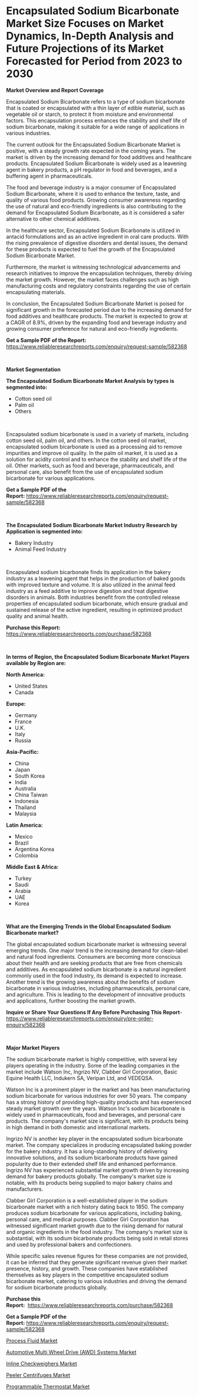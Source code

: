 <p><h1>Encapsulated Sodium Bicarbonate Market Size Focuses on Market Dynamics, In-Depth Analysis and Future Projections of its Market Forecasted for Period from 2023 to 2030</h1></p><p><strong>Market Overview and Report Coverage</strong></p>
<p><p>Encapsulated Sodium Bicarbonate refers to a type of sodium bicarbonate that is coated or encapsulated with a thin layer of edible material, such as vegetable oil or starch, to protect it from moisture and environmental factors. This encapsulation process enhances the stability and shelf life of sodium bicarbonate, making it suitable for a wide range of applications in various industries.</p><p>The current outlook for the Encapsulated Sodium Bicarbonate Market is positive, with a steady growth rate expected in the coming years. The market is driven by the increasing demand for food additives and healthcare products. Encapsulated Sodium Bicarbonate is widely used as a leavening agent in bakery products, a pH regulator in food and beverages, and a buffering agent in pharmaceuticals.</p><p>The food and beverage industry is a major consumer of Encapsulated Sodium Bicarbonate, where it is used to enhance the texture, taste, and quality of various food products. Growing consumer awareness regarding the use of natural and eco-friendly ingredients is also contributing to the demand for Encapsulated Sodium Bicarbonate, as it is considered a safer alternative to other chemical additives.</p><p>In the healthcare sector, Encapsulated Sodium Bicarbonate is utilized in antacid formulations and as an active ingredient in oral care products. With the rising prevalence of digestive disorders and dental issues, the demand for these products is expected to fuel the growth of the Encapsulated Sodium Bicarbonate Market.</p><p>Furthermore, the market is witnessing technological advancements and research initiatives to improve the encapsulation techniques, thereby driving the market growth. However, the market faces challenges such as high manufacturing costs and regulatory constraints regarding the use of certain encapsulating materials.</p><p>In conclusion, the Encapsulated Sodium Bicarbonate Market is poised for significant growth in the forecasted period due to the increasing demand for food additives and healthcare products. The market is expected to grow at a CAGR of 8.9%, driven by the expanding food and beverage industry and growing consumer preference for natural and eco-friendly ingredients.</p></p>
<p><strong>Get a Sample PDF of the Report:</strong> <a href="https://www.reliableresearchreports.com/enquiry/request-sample/582368">https://www.reliableresearchreports.com/enquiry/request-sample/582368</a></p>
<p>&nbsp;</p>
<p><strong>Market Segmentation</strong></p>
<p><strong>The Encapsulated Sodium Bicarbonate Market Analysis by types is segmented into:</strong></p>
<p><ul><li>Cotton seed oil</li><li>Palm oil</li><li>Others</li></ul></p>
<p>&nbsp;</p>
<p><p>Encapsulated sodium bicarbonate is used in a variety of markets, including cotton seed oil, palm oil, and others. In the cotton seed oil market, encapsulated sodium bicarbonate is used as a processing aid to remove impurities and improve oil quality. In the palm oil market, it is used as a solution for acidity control and to enhance the stability and shelf life of the oil. Other markets, such as food and beverage, pharmaceuticals, and personal care, also benefit from the use of encapsulated sodium bicarbonate for various applications.</p></p>
<p><strong>Get a Sample PDF of the Report:</strong>&nbsp;<a href="https://www.reliableresearchreports.com/enquiry/request-sample/582368">https://www.reliableresearchreports.com/enquiry/request-sample/582368</a></p>
<p>&nbsp;</p>
<p><strong>The Encapsulated Sodium Bicarbonate Market Industry Research by Application is segmented into:</strong></p>
<p><ul><li>Bakery Industry</li><li>Animal Feed Industry</li></ul></p>
<p>&nbsp;</p>
<p><p>Encapsulated sodium bicarbonate finds its application in the bakery industry as a leavening agent that helps in the production of baked goods with improved texture and volume. It is also utilized in the animal feed industry as a feed additive to improve digestion and treat digestive disorders in animals. Both industries benefit from the controlled release properties of encapsulated sodium bicarbonate, which ensure gradual and sustained release of the active ingredient, resulting in optimized product quality and animal health.</p></p>
<p><strong>Purchase this Report:</strong>&nbsp; <a href="https://www.reliableresearchreports.com/purchase/582368">https://www.reliableresearchreports.com/purchase/582368</a></p>
<p>&nbsp;</p>
<p><strong>In terms of Region, the Encapsulated Sodium Bicarbonate Market Players available by Region are:</strong></p>
<p>
    <p> <strong> North America: </strong>
        <ul>
            <li>United States</li>
            <li>Canada</li>
        </ul>
        </p> 
    <p> <strong> Europe: </strong>
        <ul>
            <li>Germany</li>
            <li>France</li>
            <li>U.K.</li>
            <li>Italy</li>
            <li>Russia</li>
        </ul>
        </p> 
    <p> <strong> Asia-Pacific: </strong>
        <ul>
            <li>China</li>
            <li>Japan</li>
            <li>South Korea</li>
            <li>India</li>
            <li>Australia</li>
            <li>China Taiwan</li>
            <li>Indonesia</li>
            <li>Thailand</li>
            <li>Malaysia</li>
        </ul>
        </p> 
    <p> <strong> Latin America: </strong>
        <ul>
            <li>Mexico</li>
            <li>Brazil</li>
            <li>Argentina Korea</li>
            <li>Colombia</li>
        </ul>
        </p> 
    <p> <strong> Middle East & Africa: </strong>
        <ul>
            <li>Turkey</li>
            <li>Saudi</li>
            <li>Arabia</li>
            <li>UAE</li>
            <li>Korea</li>
        </ul>
    </p>
    </p>
<p>&nbsp;</p>
<p><strong>What are the Emerging Trends in the Global Encapsulated Sodium Bicarbonate market?</strong></p>
<p><p>The global encapsulated sodium bicarbonate market is witnessing several emerging trends. One major trend is the increasing demand for clean-label and natural food ingredients. Consumers are becoming more conscious about their health and are seeking products that are free from chemicals and additives. As encapsulated sodium bicarbonate is a natural ingredient commonly used in the food industry, its demand is expected to increase. Another trend is the growing awareness about the benefits of sodium bicarbonate in various industries, including pharmaceuticals, personal care, and agriculture. This is leading to the development of innovative products and applications, further boosting the market growth.</p></p>
<p><strong>Inquire or Share Your Questions If Any Before Purchasing This Report</strong>- <a href="https://www.reliableresearchreports.com/enquiry/pre-order-enquiry/582368">https://www.reliableresearchreports.com/enquiry/pre-order-enquiry/582368</a></p>
<p>&nbsp;</p>
<p><strong>Major Market Players</strong></p>
<p><p>The sodium bicarbonate market is highly competitive, with several key players operating in the industry. Some of the leading companies in the market include Watson Inc, Ingrizo NV, Clabber Girl Corporation, Basic Equine Health LLC, Indukern SA, Veripan Ltd, and VEDEQSA.</p><p>Watson Inc is a prominent player in the market and has been manufacturing sodium bicarbonate for various industries for over 50 years. The company has a strong history of providing high-quality products and has experienced steady market growth over the years. Watson Inc's sodium bicarbonate is widely used in pharmaceuticals, food and beverages, and personal care products. The company's market size is significant, with its products being in high demand in both domestic and international markets.</p><p>Ingrizo NV is another key player in the encapsulated sodium bicarbonate market. The company specializes in producing encapsulated baking powder for the bakery industry. It has a long-standing history of delivering innovative solutions, and its sodium bicarbonate products have gained popularity due to their extended shelf life and enhanced performance. Ingrizo NV has experienced substantial market growth driven by increasing demand for bakery products globally. The company's market size is notable, with its products being supplied to major bakery chains and manufacturers.</p><p>Clabber Girl Corporation is a well-established player in the sodium bicarbonate market with a rich history dating back to 1850. The company produces sodium bicarbonate for various applications, including baking, personal care, and medical purposes. Clabber Girl Corporation has witnessed significant market growth due to the rising demand for natural and organic ingredients in the food industry. The company's market size is substantial, with its sodium bicarbonate products being sold in retail stores and used by professional bakers and confectioners.</p><p>While specific sales revenue figures for these companies are not provided, it can be inferred that they generate significant revenue given their market presence, history, and growth. These companies have established themselves as key players in the competitive encapsulated sodium bicarbonate market, catering to various industries and driving the demand for sodium bicarbonate products globally.</p></p>
<p><strong>Purchase this Report:</strong>&nbsp;&nbsp;<a href="https://www.reliableresearchreports.com/purchase/582368">https://www.reliableresearchreports.com/purchase/582368</a></p>
<p></p>
<p><strong>Get a Sample PDF of the Report:</strong>&nbsp;<a href="https://www.reliableresearchreports.com/enquiry/request-sample/582368">https://www.reliableresearchreports.com/enquiry/request-sample/582368</a></p>
<p><p><a href="https://github.com/WillieWoodard/Market-Research-Report-List-1/blob/main/process-fluid-market.md">Process Fluid Market</a></p><p><a href="https://github.com/PeterParrish5/Market-Research-Report-List-1/blob/main/automotive-multi-wheel-drive-awd-systems-market.md">Automotive Multi Wheel Drive (AWD) Systems Market</a></p><p><a href="https://www.linkedin.com/pulse/inline-checkweighers-market-size-share-global-analysis-nzxye/">Inline Checkweighers Market</a></p><p><a href="https://www.linkedin.com/pulse/peeler-centrifuges-market-size-share-global-analysis-report-xgxhe/">Peeler Centrifuges Market</a></p><p><a href="https://medium.com/@gerardowolf/programmable-thermostat-market-size-growth-forecast-2023-2030-99bf4a787c70">Programmable Thermostat Market</a></p></p>